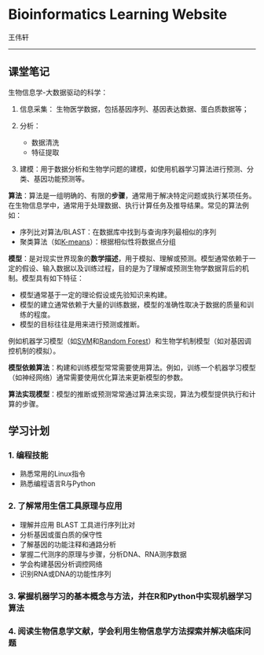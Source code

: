 # Bioinformatics Learning Website

王伟轩

---

## 课堂笔记

生物信息学-大数据驱动的科学：

1. 信息采集： 生物医学数据，包括基因序列、基因表达数据、蛋白质数据等；

2. 分析：
   - 数据清洗
   - 特征提取

3. 建模：用于数据分析和生物学问题的建模，如使用机器学习算法进行预测、分类、基因功能预测等。

**算法**：算法是一组明确的、有限的**步骤**，通常用于解决特定问题或执行某项任务。在生物信息学中，通常用于处理数据、执行计算任务及推导结果。常见的算法例如：

- 序列比对算法/BLAST：在数据库中找到与查询序列最相似的序列
- 聚类算法（如[K-means](https://blog.csdn.net/qq_38614074/article/details/137456095)）：根据相似性将数据点分组

**模型**：是对现实世界现象的**数学描述**，用于模拟、理解或预测。模型通常依赖于一定的假设、输入数据以及训练过程，目的是为了理解或预测生物学数据背后的机制。模型具有如下特征：

- 模型通常基于一定的理论假设或先验知识来构建。
- 模型的建立通常依赖于大量的训练数据，模型的准确性取决于数据的质量和训练的程度。
- 模型的目标往往是用来进行预测或推断。

例如机器学习模型（如[SVM](https://blog.csdn.net/qq_43634001/article/details/98470911)和[Random Forest](https://blog.csdn.net/z551646/article/details/144581193)）和生物学机制模型（如对基因调控机制的模拟）。

**模型依赖算法**：构建和训练模型常常需要使用算法。例如，训练一个机器学习模型（如神经网络）通常需要使用优化算法来更新模型的参数。

**算法实现模型**：模型的推断或预测常常通过算法来实现，算法为模型提供执行和计算的步骤。

## 学习计划

### 1. 编程技能
   - 熟悉常用的Linux指令
   - 熟悉编程语言R与Python
### 2. 了解常用生信工具原理与应用
   - 理解并应用 BLAST 工具进行序列比对
   - 分析基因或蛋白质的保守性
   - 了解基因的功能注释和通路分析
   - 掌握二代测序的原理与步骤，分析DNA、RNA测序数据
   - 学会构建基因分析调控网络
   - 识别RNA或DNA的功能性序列
### 3. 掌握机器学习的基本概念与方法，并在R和Python中实现机器学习算法
### 4. 阅读生物信息学文献，学会利用生物信息学方法探索并解决临床问题
